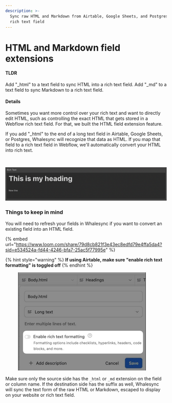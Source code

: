 ```yaml
---
description: >-
  Sync raw HTML and Markdown from Airtable, Google Sheets, and Postgres into a
  rich text field
---
```


# HTML and Markdown field extensions

#### TLDR

Add "\_html" to a text field to sync HTML into a rich text field. Add "\_md" to a text field to sync Markdown to a rich text field.

#### Details

Sometimes you want more control over your rich text and want to directly edit HTML, such as controlling the exact HTML that gets stored in a Webflow rich text field. For that, we built the HTML field extension feature.

If you add "\_html" to the end of a long text field in Airtable, Google Sheets, or Postgres, Whalesync will recognize that data as HTML. If you map that field to a rich text field in Webflow, we'll automatically convert your HTML into rich text.

<figure><img src="../../.gitbook/assets/Screenshot 2025-06-17 at 4.19.35 PM.png" alt=""><figcaption></figcaption></figure>

![Rich text result in Webflow](<../../.gitbook/assets/html tag - rich text.png>)

### **Things to keep in mind**

You will need to refresh your fields in Whalesync if you want to convert an existing field into an HTML field.

{% embed url="https://www.loom.com/share/79d8cb821f3e43ec8edfd79e4ffa5da4?sid=e534524a-fd44-4246-bfa7-25ac5f77995e" %}

{% hint style="warning" %}
**If using Airtable, make sure "enable rich text formatting" is toggled off**
{% endhint %}

<figure><img src="../../.gitbook/assets/CleanShot 2023-04-26 at 17.30.25.png" alt=""><figcaption></figcaption></figure>

Make sure only the source side has the `_html` or `_md` extension on the field or column name. If the destination side has the suffix as well, Whalesync will sync the text form of the raw HTML or Markdown, escaped to display on your website or rich text field.
